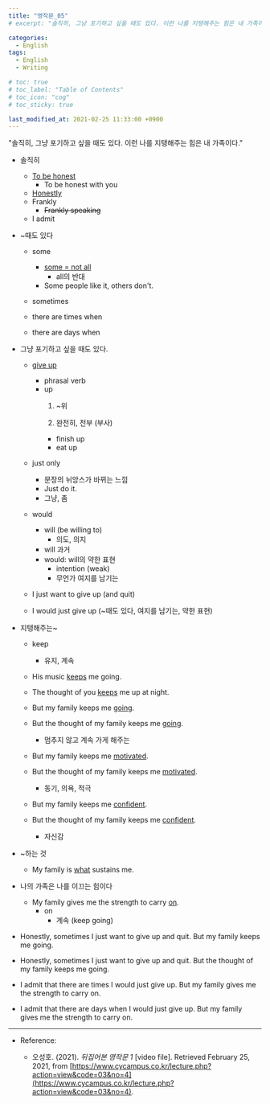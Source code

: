 ```yaml
---
title: "영작문_05"
# excerpt: "솔직히, 그냥 포기하고 싶을 때도 있다. 이런 나를 지탱해주는 힘은 내 가족이다."

categories:
  - English
tags:
  - English
  - Writing

# toc: true 
# toc_label: "Table of Contents" 
# toc_icon: "cog"
# toc_sticky: true 

last_modified_at: 2021-02-25 11:33:00 +0900
---
```


"솔직히, 그냥 포기하고 싶을 때도 있다. 이런 나를 지탱해주는 힘은 내 가족이다."

* 솔직히
    * <u>To be honest</u>
        * To be honest with you
    * <u>Honestly</u>
    * Frankly
        * <del>Frankly speaking</del>
    * I admit

* ~때도 있다
    * some
        * <u>some = not all</u>
            * all의 반대
        * Some people like it, others don't.

    * sometimes

    * there are times when
    * there are days when

* 그냥 포기하고 싶을 때도 있다.
    * <u>give up</u>
        * phrasal verb 
        * up
            1. ~위

            2. 완전히, 전부 (부사)
            * finish up
            * eat up

    * just only
        * 문장의 뉘앙스가 바뀌는 느낌
        * Just do it.
        * 그냥, 좀

    * would
        * will (be willing to)
            * 의도, 의지
        * will 과거
        * would: will의 약한 표현
            * intention (weak)
            * 무언가 여지를 남기는

    * I just want to give up (and quit)
    * I would just give up (~때도 있다, 여지를 남기는, 약한 표현)

* 지탱해주는~
    * keep
        * 유지, 계속

    * His music <u>keeps</u> me going.
    * The thought of you <u>keeps</u> me up at night.

    * But my family keeps me <u>going</u>.
    * But the thought of my family keeps me <u>going</u>.
        * 멈추지 않고 계속 가게 해주는


    * But my family keeps me <u>motivated</u>.
    * But the thought of my family keeps me <u>motivated</u>.
        * 동기, 의욕, 적극


    * But my family keeps me <u>confident</u>.
    * But the thought of my family keeps me <u>confident</u>.
        * 자신감


* ~하는 것
    * My family is <u>what</u> sustains me.

* 나의 가족은 나를 이끄는 힘이다
    * My family gives me the strength to carry <u>on</u>.
        * on
            * 계속 (keep going)
        
* Honestly, sometimes I just want to give up and quit. But my family keeps me going.

* Honestly, sometimes I just want to give up and quit. But the thought of my family keeps me going.

* I admit that there are times I would just give up. But my family gives me the strength to carry on.

* I admit that there are days when I would just give up. But my family gives me the strength to carry on.

*** 

* Reference: 

    * 오성호. (2021). *뒤집어본 영작문 1* [video file]. Retrieved February 25, 2021, from [https://www.cycampus.co.kr/lecture.php?action=view&code=03&no=4](https://www.cycampus.co.kr/lecture.php?action=view&code=03&no=4).
